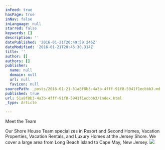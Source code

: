 ```yaml
---
inFeed: true
hasPage: true
inNav: false
inLanguage: null
starred: false
keywords: []
description: ''
datePublished: '2016-01-21T20:49:59.246Z'
dateModified: '2016-01-21T20:45:30.314Z'
title: ''
author: []
authors: []
publisher:
  name: null
  domain: null
  url: null
  favicon: null
sourcePath: _posts/2016-01-21-51a8f8b3-4a3b-4fff-91f8-5941f1ecbbb3.md
published: true
url: 51a8f8b3-4a3b-4fff-91f8-5941f1ecbbb3/index.html
_type: Article

---
```

Meet the Team

Our Shore House Team specializes in Resort and Second Homes, Vacation Properties, Vacation Rentals, and Luxury Homes at the Jersey Shore.  We cover a large area from Long Beach Island to Cape May, New Jersey.  ![](https://the-grid-user-content.s3-us-west-2.amazonaws.com/160dc5f0-fda0-474d-b1c0-16c618e478ec.jpg)